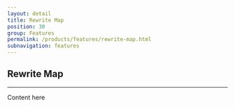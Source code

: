 ```yaml
---
layout: detail
title: Rewrite Map
position: 30
group: Features
permalink: /products/features/rewrite-map.html
subnavigation: features
---
```


## Rewrite Map
***

Content here
